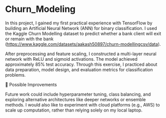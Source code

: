 # Churn_Modeling

In this project, I gained my first practical experience with TensorFlow by building an Artificial Neural Network (ANN) for binary classification. I used the Kaggle Churn Modelling dataset to predict whether a bank client will exit or remain with the bank (https://www.kaggle.com/datasets/aakash50897/churn-modellingcsv/data).

After preprocessing and feature scaling, I constructed a multi-layer neural network with ReLU and sigmoid activations. The model achieved approximately 85% test accuracy. Through this exercise, I practiced about data preparation, model design, and evaluation metrics for classification problems.

🔧 Possible Improvements

Future work could include hyperparameter tuning, class balancing, and exploring alternative architectures like deeper networks or ensemble methods.
I would also like to experiment with cloud platforms (e.g., AWS) to scale up computation, rather than relying solely on my local laptop.
